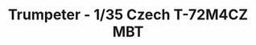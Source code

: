 ---
layout: product
title: "Trumpeter - 1/35 Czech T-72M4CZ MBT"
price: "9000" 
desc: "N/A"
img_path: "/assets/img/TRU05595.webp"
brand: "N/A"
available: false
special_offer: false
new: false
soon: false
cat: "010000"
subcat: "013400"
subsubcat: "0N/A"
sifra: "TRU05595"
popular: false
spec: false
---